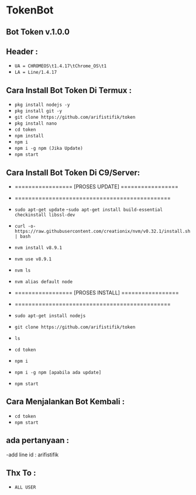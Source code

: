# TokenBot
Bot Token v.1.0.0
------
Header :
------
- `UA = CHROMEOS\t1.4.17\tChrome_OS\t1`
- `LA = Line/1.4.17`

Cara Install Bot Token Di Termux :
------
- `pkg install nodejs -y`
- `pkg install git -y`
- `git clone https://github.com/arifistifik/token`
- `pkg install nano`
- `cd token`
- `npm install`
- `npm i`
- `npm i -g npm (Jika Update)`
- `npm start`

Cara Install Bot Token Di C9/Server:
------
- =================  [PROSES UPDATE]  =================
- ==============================================

- `sudo apt-get update`
-`sudo apt-get install build-essential checkinstall libssl-dev`
- `curl -o- https://raw.githubusercontent.com/creationix/nvm/v0.32.1/install.sh | bash`
- `nvm install v8.9.1`
- `nvm use v8.9.1`
- `nvm ls`
- `nvm alias default node`
- =================  [PROSES INSTALL]  =================
- ==============================================
- `sudo apt-get install nodejs`
- `git clone https://github.com/arifistifik/token`
- `ls`
- `cd token`
- `npm i`
- `npm i -g npm [apabila ada update]`
- `npm start`

Cara Menjalankan Bot Kembali :
------
- `cd token`
- `npm start`

ada pertanyaan :
------
-add line id : arifistifik

Thx To :
------
- `ALL USER`



